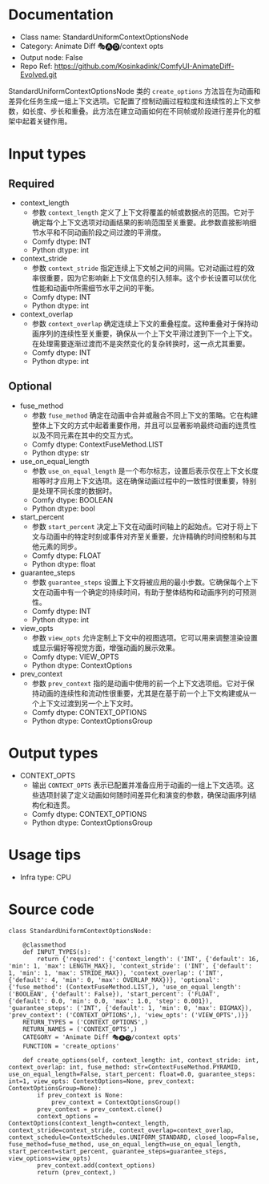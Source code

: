 # Documentation
- Class name: StandardUniformContextOptionsNode
- Category: Animate Diff 🎭🅐🅓/context opts
- Output node: False
- Repo Ref: https://github.com/Kosinkadink/ComfyUI-AnimateDiff-Evolved.git

StandardUniformContextOptionsNode 类的 `create_options` 方法旨在为动画和差异化任务生成一组上下文选项。它配置了控制动画过程粒度和连续性的上下文参数，如长度、步长和重叠。此方法在建立动画如何在不同帧或阶段进行差异化的框架中起着关键作用。

# Input types
## Required
- context_length
    - 参数 `context_length` 定义了上下文将覆盖的帧或数据点的范围。它对于确定每个上下文选项对动画结果的影响范围至关重要。此参数直接影响细节水平和不同动画阶段之间过渡的平滑度。
    - Comfy dtype: INT
    - Python dtype: int
- context_stride
    - 参数 `context_stride` 指定连续上下文帧之间的间隔。它对动画过程的效率很重要，因为它影响新上下文信息的引入频率。这个步长设置可以优化性能和动画中所需细节水平之间的平衡。
    - Comfy dtype: INT
    - Python dtype: int
- context_overlap
    - 参数 `context_overlap` 确定连续上下文的重叠程度。这种重叠对于保持动画序列的连续性至关重要，确保从一个上下文平滑过渡到下一个上下文。在处理需要逐渐过渡而不是突然变化的复杂转换时，这一点尤其重要。
    - Comfy dtype: INT
    - Python dtype: int
## Optional
- fuse_method
    - 参数 `fuse_method` 确定在动画中合并或融合不同上下文的策略。它在构建整体上下文的方式中起着重要作用，并且可以显著影响最终动画的连贯性以及不同元素在其中的交互方式。
    - Comfy dtype: ContextFuseMethod.LIST
    - Python dtype: str
- use_on_equal_length
    - 参数 `use_on_equal_length` 是一个布尔标志，设置后表示仅在上下文长度相等时才应用上下文选项。这在确保动画过程中的一致性时很重要，特别是处理不同长度的数据时。
    - Comfy dtype: BOOLEAN
    - Python dtype: bool
- start_percent
    - 参数 `start_percent` 决定上下文在动画时间轴上的起始点。它对于将上下文与动画中的特定时刻或事件对齐至关重要，允许精确的时间控制和与其他元素的同步。
    - Comfy dtype: FLOAT
    - Python dtype: float
- guarantee_steps
    - 参数 `guarantee_steps` 设置上下文将被应用的最小步数。它确保每个上下文在动画中有一个确定的持续时间，有助于整体结构和动画序列的可预测性。
    - Comfy dtype: INT
    - Python dtype: int
- view_opts
    - 参数 `view_opts` 允许定制上下文中的视图选项。它可以用来调整渲染设置或显示偏好等视觉方面，增强动画的展示效果。
    - Comfy dtype: VIEW_OPTS
    - Python dtype: ContextOptions
- prev_context
    - 参数 `prev_context` 指的是动画中使用的前一个上下文选项组。它对于保持动画的连续性和流动性很重要，尤其是在基于前一个上下文构建或从一个上下文过渡到另一个上下文时。
    - Comfy dtype: CONTEXT_OPTIONS
    - Python dtype: ContextOptionsGroup

# Output types
- CONTEXT_OPTS
    - 输出 `CONTEXT_OPTS` 表示已配置并准备应用于动画的一组上下文选项。这些选项封装了定义动画如何随时间差异化和演变的参数，确保动画序列结构化和连贯。
    - Comfy dtype: CONTEXT_OPTIONS
    - Python dtype: ContextOptionsGroup

# Usage tips
- Infra type: CPU

# Source code
```
class StandardUniformContextOptionsNode:

    @classmethod
    def INPUT_TYPES(s):
        return {'required': {'context_length': ('INT', {'default': 16, 'min': 1, 'max': LENGTH_MAX}), 'context_stride': ('INT', {'default': 1, 'min': 1, 'max': STRIDE_MAX}), 'context_overlap': ('INT', {'default': 4, 'min': 0, 'max': OVERLAP_MAX})}, 'optional': {'fuse_method': (ContextFuseMethod.LIST,), 'use_on_equal_length': ('BOOLEAN', {'default': False}), 'start_percent': ('FLOAT', {'default': 0.0, 'min': 0.0, 'max': 1.0, 'step': 0.001}), 'guarantee_steps': ('INT', {'default': 1, 'min': 0, 'max': BIGMAX}), 'prev_context': ('CONTEXT_OPTIONS',), 'view_opts': ('VIEW_OPTS',)}}
    RETURN_TYPES = ('CONTEXT_OPTIONS',)
    RETURN_NAMES = ('CONTEXT_OPTS',)
    CATEGORY = 'Animate Diff 🎭🅐🅓/context opts'
    FUNCTION = 'create_options'

    def create_options(self, context_length: int, context_stride: int, context_overlap: int, fuse_method: str=ContextFuseMethod.PYRAMID, use_on_equal_length=False, start_percent: float=0.0, guarantee_steps: int=1, view_opts: ContextOptions=None, prev_context: ContextOptionsGroup=None):
        if prev_context is None:
            prev_context = ContextOptionsGroup()
        prev_context = prev_context.clone()
        context_options = ContextOptions(context_length=context_length, context_stride=context_stride, context_overlap=context_overlap, context_schedule=ContextSchedules.UNIFORM_STANDARD, closed_loop=False, fuse_method=fuse_method, use_on_equal_length=use_on_equal_length, start_percent=start_percent, guarantee_steps=guarantee_steps, view_options=view_opts)
        prev_context.add(context_options)
        return (prev_context,)
```